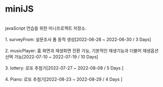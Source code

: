 # miniJS
<br>
javaScript 연습을 위한 미니프로젝트 저장소.
<br>
<br>
1. surveyFrom: 설문조사 폼 동적 생성[2022-06-28 ~ 2022-06-30 / 3 Days]<br>
<br>
2. musicPlayer: 홈 화면과 재생화면 전환 가능, 기본적인 재생기능과 더불어 재생옵션 선택 가능[2022-07-10 ~ 2022-07-19 / 10 Days] <br>
<br>
3. lottery: 로또 추첨기[2022-07-27 ~ 2022-08-08 / 5 Days ]<br>
<br>
4. Piano: 로또 추첨기[2022-08-23 ~ 2022-08-29 / 4 Days ]<br>
<br>
